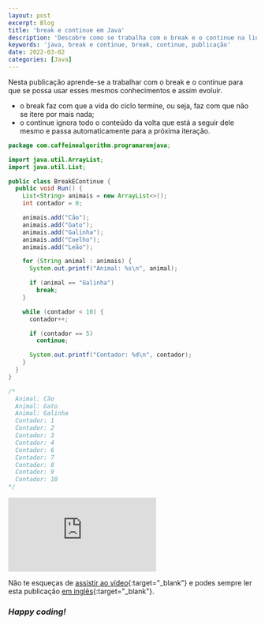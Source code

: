 ```yaml
---
layout: post
excerpt: Blog
title: 'break e continue em Java'
description: 'Descobre como se trabalha com o break e o continue na linguagem de programação Java. Obtém respostas às tuas dúvidas com a teoria e os exemplos apresentados.'
keywords: 'java, break e continue, break, continue, publicação'
date: 2022-03-02
categories: [Java]
---
```


Nesta publicação aprende-se a trabalhar com o break e o continue para que se possa usar esses mesmos conhecimentos e assim evoluir.

- o break faz com que a vida do ciclo termine, ou seja, faz com que não se itere por mais nada;
- o continue ignora todo o conteúdo da volta que está a seguir dele mesmo e passa automaticamente para a próxima iteração.

```java
package com.caffeinealgorithm.programaremjava;

import java.util.ArrayList;
import java.util.List;

public class BreakEContinue {
  public void Run() {
    List<String> animais = new ArrayList<>();
    int contador = 0;

    animais.add("Cão");
    animais.add("Gato");
    animais.add("Galinha");
    animais.add("Coelho");
    animais.add("Leão");

    for (String animal : animais) {
      System.out.printf("Animal: %s\n", animal);

      if (animal == "Galinha")
        break;
    }

    while (contador < 10) {
      contador++;

      if (contador == 5)
        continue;

      System.out.printf("Contador: %d\n", contador);
    }
  }
}

/*
  Animal: Cão
  Animal: Gato
  Animal: Galinha
  Contador: 1
  Contador: 2
  Contador: 3
  Contador: 4
  Contador: 6
  Contador: 7
  Contador: 8
  Contador: 9
  Contador: 10
*/
```

<div class="video-container">
  <iframe src="https://www.youtube.com/embed/Wbe6-a8go0o" frameborder="0" allowfullscreen></iframe>
</div>

Não te esqueças de [assistir ao vídeo](https://youtu.be/Wbe6-a8go0o){:target="\_blank"} e podes sempre ler esta publicação [em inglês](https://nelsonsilvadev.com/blog/break-and-continue-in-java/){:target="\_blank"}.

### _Happy coding!_
